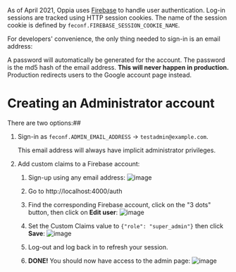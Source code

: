 As of April 2021, Oppia uses [Firebase](https://firebase.google.com/docs/auth) to handle user authentication. Log-in sessions are tracked using HTTP session cookies. The name of the session cookie is defined by `feconf.FIREBASE_SESSION_COOKIE_NAME`.

For developers' convenience, the only thing needed to sign-in is an email address:

A password will automatically be generated for the account. The password is the md5 hash of the email address. **This will never happen in production.** Production redirects users to the Google account page instead.

# Creating an Administrator account

There are two options:## 

1. Sign-in as `feconf.ADMIN_EMAIL_ADDRESS` → `testadmin@example.com`.

   This email address will always have implicit administrator privileges.

2. Add custom claims to a Firebase account:
   1. Sign-up using any email address: ![image](https://user-images.githubusercontent.com/5094060/111571342-f588a680-877c-11eb-8ccf-cc0bf4ec529c.png)
   2. Go to http://localhost:4000/auth
   3. Find the corresponding Firebase account, click on the "3 dots" button, then click on **Edit user**: ![image](https://user-images.githubusercontent.com/5094060/111571879-e3f3ce80-877d-11eb-9353-aca9f60dc858.png)

   4. Set the Custom Claims value to `{"role": "super_admin"}` then click **Save**: ![image](https://user-images.githubusercontent.com/5094060/111571913-fc63e900-877d-11eb-82ad-930b9b84fef6.png)

   5. Log-out and log back in to refresh your session.

   6. **DONE!** You should now have access to the admin page: ![image](https://user-images.githubusercontent.com/5094060/111572389-db4fc800-877e-11eb-8d56-0a5826db4a63.png)